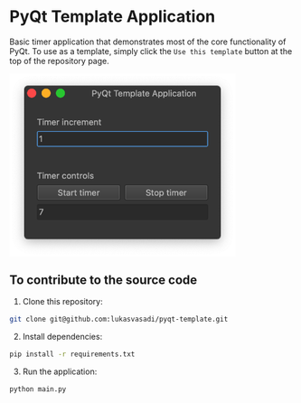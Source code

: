 # PyQt Template Application

Basic timer application that demonstrates most of the core functionality of PyQt. To use as a template, simply click the `Use this template` button at the top of the repository page.

<img src="images/pyqt-template-app.png" alt="PyQt application window" width="400px" align="center"/>

## To contribute to the source code

1. Clone this repository:

```bash
git clone git@github.com:lukasvasadi/pyqt-template.git
```

2. Install dependencies:

```bash
pip install -r requirements.txt
```

3. Run the application:

```bash
python main.py
```
